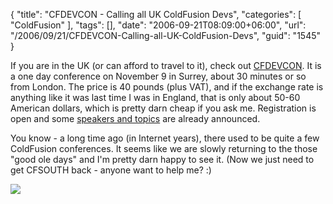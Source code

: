 {
	"title": "CFDEVCON - Calling all UK ColdFusion Devs",
	"categories": [
		"ColdFusion"
	],
	"tags": [],
	"date": "2006-09-21T08:09:00+06:00",
	"url": "/2006/09/21/CFDEVCON-Calling-all-UK-ColdFusion-Devs",
	"guid": "1545"
}

If you are in the UK (or can afford to travel to it), check out <a href="http://www.cfdevcon.com/">CFDEVCON</a>. It is a one day conference on November 9 in Surrey, about 30 minutes or so from London. The price is 40 pounds (plus VAT), and if the exchange rate is anything like it was last time I was in England, that is only about 50-60 American dollars, which is pretty darn cheap if you ask me. Registration is open and some <a href="http://www.cfdevcon.com/#speakers">speakers and topics</a> are already announced.

You know - a long time ago (in Internet years), there used to be quite a few ColdFusion conferences. It seems like we are slowly returning to the those "good ole days" and I'm pretty darn happy to see it. (Now we just need to get CFSOUTH back - anyone want to help me? :)

<a href="http://www.cfdevcon.com"><img src="http://www.cfdevcon.com/images/banners/cfdevcon-banner-468x60.gif" border="0"></a>